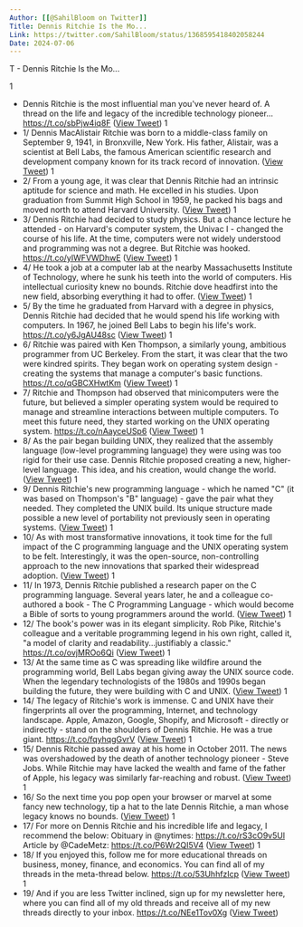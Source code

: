 ```yaml
---
Author: [[@SahilBloom on Twitter]]
Title: Dennis Ritchie Is the Mo...
Link: https://twitter.com/SahilBloom/status/1368595418402058244
Date: 2024-07-06
---
```

T - Dennis Ritchie Is the Mo...

1
- Dennis Ritchie is the most influential man you've never heard of.
  A thread on the life and legacy of the incredible technology pioneer... https://t.co/sbPjw4iq8F ([View Tweet](https://twitter.com/SahilBloom/status/1368595418402058244))
1
- 1/ Dennis MacAlistair Ritchie was born to a middle-class family on September 9, 1941, in Bronxville, New York.
  His father, Alistair, was a scientist at Bell Labs, the famous American scientific research and development company known for its track record of innovation. ([View Tweet](https://twitter.com/SahilBloom/status/1368595419672895490))
1
- 2/ From a young age, it was clear that Dennis Ritchie had an intrinsic aptitude for science and math.
  He excelled in his studies.
  Upon graduation from Summit High School in 1959, he packed his bags and moved north to attend Harvard University. ([View Tweet](https://twitter.com/SahilBloom/status/1368595420629245954))
1
- 3/ Dennis Ritchie had decided to study physics.
  But a chance lecture he attended - on Harvard's computer system, the Univac I - changed the course of his life.
  At the time, computers were not widely understood and programming was not a degree.
  But Ritchie was hooked. https://t.co/yIWFVWDhwE ([View Tweet](https://twitter.com/SahilBloom/status/1368595423271690240))
1
- 4/ He took a job at a computer lab at the nearby Massachusetts Institute of Technology, where he sunk his teeth into the world of computers.
  His intellectual curiosity knew no bounds.
  Ritchie dove headfirst into the new field, absorbing everything it had to offer. ([View Tweet](https://twitter.com/SahilBloom/status/1368595424706109450))
1
- 5/ By the time he graduated from Harvard with a degree in physics, Dennis Ritchie had decided that he would spend his life working with computers.
  In 1967, he joined Bell Labs to begin his life's work. https://t.co/y6JgAU48sc ([View Tweet](https://twitter.com/SahilBloom/status/1368595427310727170))
1
- 6/ Ritchie was paired with Ken Thompson, a similarly young, ambitious programmer from UC Berkeley.
  From the start, it was clear that the two were kindred spirits.
  They began work on operating system design - creating the systems that manage a computer's basic functions. https://t.co/qGBCXHwtKm ([View Tweet](https://twitter.com/SahilBloom/status/1368595430460645378))
1
- 7/ Ritchie and Thompson had observed that minicomputers were the future, but believed a simpler operating system would be required to manage and streamline interactions between multiple computers.
  To meet this future need, they started working on the UNIX operating system. https://t.co/nAayceUSp6 ([View Tweet](https://twitter.com/SahilBloom/status/1368595433207951363))
1
- 8/ As the pair began building UNIX, they realized that the assembly language (low-level programming language) they were using was too rigid for their use case.
  Dennis Ritchie proposed creating a new, higher-level language.
  This idea, and his creation, would change the world. ([View Tweet](https://twitter.com/SahilBloom/status/1368595434399145987))
1
- 9/ Dennis Ritchie's new programming language - which he named "C" (it was based on Thompson's "B" language) - gave the pair what they needed.
  They completed the UNIX build.
  Its unique structure made possible a new level of portability not previously seen in operating systems. ([View Tweet](https://twitter.com/SahilBloom/status/1368595435510624258))
1
- 10/ As with most transformative innovations, it took time for the full impact of the C programming language and the UNIX operating system to be felt.
  Interestingly, it was the open-source, non-controlling approach to the new innovations that sparked their widespread adoption. ([View Tweet](https://twitter.com/SahilBloom/status/1368595436483743746))
1
- 11/ In 1973, Dennis Ritchie published a research paper on the C programming language.
  Several years later, he and a colleague co-authored a book - The C Programming Language - which would become a Bible of sorts to young programmers around the world. ([View Tweet](https://twitter.com/SahilBloom/status/1368595437511315461))
1
- 12/ The book's power was in its elegant simplicity.
  Rob Pike, Ritchie's colleague and a veritable programming legend in his own right, called it, "a model of clarity and readability...justifiably a classic." https://t.co/ovjMROo6Qi ([View Tweet](https://twitter.com/SahilBloom/status/1368595438517981184))
1
- 13/ At the same time as C was spreading like wildfire around the programming world, Bell Labs began giving away the UNIX source code.
  When the legendary technologists of the 1980s and 1990s began building the future, they were building with C and UNIX. ([View Tweet](https://twitter.com/SahilBloom/status/1368595439956631556))
1
- 14/ The legacy of Ritchie's work is immense.
  C and UNIX have their fingerprints all over the programming, Internet, and technology landscape.
  Apple, Amazon, Google, Shopify, and Microsoft - directly or indirectly - stand on the shoulders of Dennis Ritchie.
  He was a true giant. https://t.co/fqyhqgGvrV ([View Tweet](https://twitter.com/SahilBloom/status/1368595442309591041))
1
- 15/ Dennis Ritchie passed away at his home in October 2011.
  The news was overshadowed by the death of another technology pioneer - Steve Jobs.
  While Ritchie may have lacked the wealth and fame of the father of Apple, his legacy was similarly far-reaching and robust. ([View Tweet](https://twitter.com/SahilBloom/status/1368595443555340290))
1
- 16/ So the next time you pop open your browser or marvel at some fancy new technology, tip a hat to the late Dennis Ritchie, a man whose legacy knows no bounds. ([View Tweet](https://twitter.com/SahilBloom/status/1368595444511567872))
1
- 17/ For more on Dennis Ritchie and his incredible life and legacy, I recommend the below:
  Obituary in @nytimes: https://t.co/rS3cO9v5Ul
  Article by @CadeMetz: https://t.co/P6Wr2QI5V4 ([View Tweet](https://twitter.com/SahilBloom/status/1368595445535051777))
1
- 18/ If you enjoyed this, follow me for more educational threads on business, money, finance, and economics. You can find all of my threads in the meta-thread below. https://t.co/53UhhfzIcp ([View Tweet](https://twitter.com/SahilBloom/status/1368595446646509571))
1
- 19/ And if you are less Twitter inclined, sign up for my newsletter here, where you can find all of my old threads and receive all of my new threads directly to your inbox. https://t.co/NEe1Tov0Xg ([View Tweet](https://twitter.com/SahilBloom/status/1368595447846105094))
